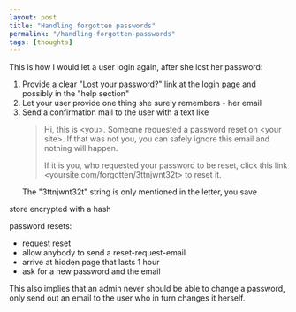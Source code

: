 ```yaml
---
layout: post
title: "Handling forgotten passwords"
permalink: "/handling-forgotten-passwords"
tags: [thoughts]
---
```


This is how I would let a user login again, after she lost her password:
<ol>
	<li>Provide a clear "Lost your password?" link at the login page and possibly in the "help section"</li>
	<li>Let your user provide one thing she surely remembers - her email</li>
	<li>Send a confirmation mail to the user with a text like
<blockquote>Hi, this is &lt;you&gt;. Someone requested a password reset on &lt;your site&gt;. If that was not you, you can safely ignore this email and nothing will happen.

If it is you, who requested your password to be reset, click this link &lt;yoursite.com/forgotten/3ttnjwnt32t&gt; to reset it.</blockquote>
The "3ttnjwnt32t" string is only mentioned in the letter, you save</li>
</ol>
store encrypted with a hash

password resets:
<ul>
	<li>request reset</li>
	<li>allow anybody to send a reset-request-email</li>
	<li>arrive at hidden page that lasts 1 hour</li>
	<li>ask for a new password and the email</li>
</ul>
<div>This also implies that an admin never should be able to change a password, only send out an email to the user who in turn changes it herself.</div>
